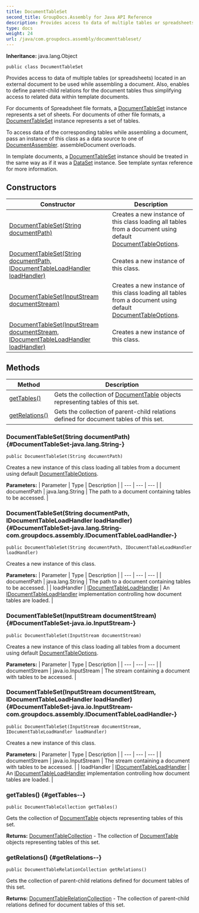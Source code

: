 ```yaml
---
title: DocumentTableSet
second_title: GroupDocs.Assembly for Java API Reference
description: Provides access to data of multiple tables or spreadsheets located in an external document to be used while assembling a document.
type: docs
weight: 24
url: /java/com.groupdocs.assembly/documenttableset/
---
```

**Inheritance:**
java.lang.Object
```
public class DocumentTableSet
```

Provides access to data of multiple tables (or spreadsheets) located in an external document to be used while assembling a document. Also, enables to define parent-child relations for the document tables thus simplifying access to related data within template documents.

For documents of Spreadsheet file formats, a [DocumentTableSet](../../com.groupdocs.assembly/documenttableset) instance represents a set of sheets. For documents of other file formats, a [DocumentTableSet](../../com.groupdocs.assembly/documenttableset) instance represents a set of tables.

To access data of the corresponding tables while assembling a document, pass an instance of this class as a data source to one of [DocumentAssembler](../../com.groupdocs.assembly/documentassembler). assembleDocument overloads.

In template documents, a [DocumentTableSet](../../com.groupdocs.assembly/documenttableset) instance should be treated in the same way as if it was a [DataSet](../../com.groupdocs.assembly.system.data/dataset) instance. See template syntax reference for more information.
## Constructors

| Constructor | Description |
| --- | --- |
| [DocumentTableSet(String documentPath)](#DocumentTableSet-java.lang.String-) | Creates a new instance of this class loading all tables from a document using default [DocumentTableOptions](../../com.groupdocs.assembly/documenttableoptions). |
| [DocumentTableSet(String documentPath, IDocumentTableLoadHandler loadHandler)](#DocumentTableSet-java.lang.String-com.groupdocs.assembly.IDocumentTableLoadHandler-) | Creates a new instance of this class. |
| [DocumentTableSet(InputStream documentStream)](#DocumentTableSet-java.io.InputStream-) | Creates a new instance of this class loading all tables from a document using default [DocumentTableOptions](../../com.groupdocs.assembly/documenttableoptions). |
| [DocumentTableSet(InputStream documentStream, IDocumentTableLoadHandler loadHandler)](#DocumentTableSet-java.io.InputStream-com.groupdocs.assembly.IDocumentTableLoadHandler-) | Creates a new instance of this class. |
## Methods

| Method | Description |
| --- | --- |
| [getTables()](#getTables--) | Gets the collection of [DocumentTable](../../com.groupdocs.assembly/documenttable) objects representing tables of this set. |
| [getRelations()](#getRelations--) | Gets the collection of parent-child relations defined for document tables of this set. |
### DocumentTableSet(String documentPath) {#DocumentTableSet-java.lang.String-}
```
public DocumentTableSet(String documentPath)
```


Creates a new instance of this class loading all tables from a document using default [DocumentTableOptions](../../com.groupdocs.assembly/documenttableoptions).

**Parameters:**
| Parameter | Type | Description |
| --- | --- | --- |
| documentPath | java.lang.String | The path to a document containing tables to be accessed. |

### DocumentTableSet(String documentPath, IDocumentTableLoadHandler loadHandler) {#DocumentTableSet-java.lang.String-com.groupdocs.assembly.IDocumentTableLoadHandler-}
```
public DocumentTableSet(String documentPath, IDocumentTableLoadHandler loadHandler)
```


Creates a new instance of this class.

**Parameters:**
| Parameter | Type | Description |
| --- | --- | --- |
| documentPath | java.lang.String | The path to a document containing tables to be accessed. |
| loadHandler | [IDocumentTableLoadHandler](../../com.groupdocs.assembly/idocumenttableloadhandler) | An [IDocumentTableLoadHandler](../../com.groupdocs.assembly/idocumenttableloadhandler) implementation controlling how document tables are loaded. |

### DocumentTableSet(InputStream documentStream) {#DocumentTableSet-java.io.InputStream-}
```
public DocumentTableSet(InputStream documentStream)
```


Creates a new instance of this class loading all tables from a document using default [DocumentTableOptions](../../com.groupdocs.assembly/documenttableoptions).

**Parameters:**
| Parameter | Type | Description |
| --- | --- | --- |
| documentStream | java.io.InputStream | The stream containing a document with tables to be accessed. |

### DocumentTableSet(InputStream documentStream, IDocumentTableLoadHandler loadHandler) {#DocumentTableSet-java.io.InputStream-com.groupdocs.assembly.IDocumentTableLoadHandler-}
```
public DocumentTableSet(InputStream documentStream, IDocumentTableLoadHandler loadHandler)
```


Creates a new instance of this class.

**Parameters:**
| Parameter | Type | Description |
| --- | --- | --- |
| documentStream | java.io.InputStream | The stream containing a document with tables to be accessed. |
| loadHandler | [IDocumentTableLoadHandler](../../com.groupdocs.assembly/idocumenttableloadhandler) | An [IDocumentTableLoadHandler](../../com.groupdocs.assembly/idocumenttableloadhandler) implementation controlling how document tables are loaded. |

### getTables() {#getTables--}
```
public DocumentTableCollection getTables()
```


Gets the collection of [DocumentTable](../../com.groupdocs.assembly/documenttable) objects representing tables of this set.

**Returns:**
[DocumentTableCollection](../../com.groupdocs.assembly/documenttablecollection) - The collection of [DocumentTable](../../com.groupdocs.assembly/documenttable) objects representing tables of this set.
### getRelations() {#getRelations--}
```
public DocumentTableRelationCollection getRelations()
```


Gets the collection of parent-child relations defined for document tables of this set.

**Returns:**
[DocumentTableRelationCollection](../../com.groupdocs.assembly/documenttablerelationcollection) - The collection of parent-child relations defined for document tables of this set.
